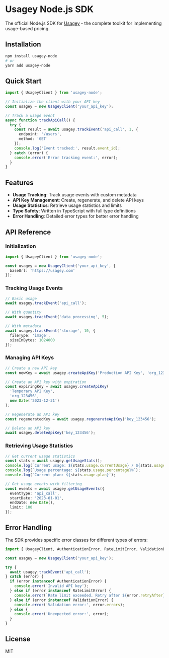 # Usagey Node.js SDK

The official Node.js SDK for [Usagey](https://usagey.com) - the complete toolkit for implementing usage-based pricing.

## Installation

```bash
npm install usagey-node
# or
yarn add usagey-node
```

## Quick Start

```typescript
import { UsageyClient } from 'usagey-node';

// Initialize the client with your API key
const usagey = new UsageyClient('your_api_key');

// Track a usage event
async function trackApiCall() {
  try {
    const result = await usagey.trackEvent('api_call', 1, {
      endpoint: '/users',
      method: 'GET'
    });
    console.log('Event tracked:', result.event_id);
  } catch (error) {
    console.error('Error tracking event:', error);
  }
}
```

## Features

- **Usage Tracking**: Track usage events with custom metadata
- **API Key Management**: Create, regenerate, and delete API keys
- **Usage Statistics**: Retrieve usage statistics and limits
- **Type Safety**: Written in TypeScript with full type definitions
- **Error Handling**: Detailed error types for better error handling

## API Reference

### Initialization

```typescript
import { UsageyClient } from 'usagey-node';

const usagey = new UsageyClient('your_api_key', {
  baseUrl: 'https://usagey.com'
});
```

### Tracking Usage Events

```typescript
// Basic usage
await usagey.trackEvent('api_call');

// With quantity
await usagey.trackEvent('data_processing', 5);

// With metadata
await usagey.trackEvent('storage', 10, {
  fileType: 'image',
  sizeInBytes: 1024000
});
```

### Managing API Keys

```typescript
// Create a new API key
const newKey = await usagey.createApiKey('Production API Key', 'org_123456');

// Create an API key with expiration
const expiringKey = await usagey.createApiKey(
  'Temporary API Key',
  'org_123456',
  new Date('2023-12-31')
);

// Regenerate an API key
const regeneratedKey = await usagey.regenerateApiKey('key_123456');

// Delete an API key
await usagey.deleteApiKey('key_123456');
```

### Retrieving Usage Statistics

```typescript
// Get current usage statistics
const stats = await usagey.getUsageStats();
console.log(`Current usage: ${stats.usage.currentUsage} / ${stats.usage.limit}`);
console.log(`Usage percentage: ${stats.usage.percentage}%`);
console.log(`Current plan: ${stats.usage.plan}`);

// Get usage events with filtering
const events = await usagey.getUsageEvents({
  eventType: 'api_call',
  startDate: '2023-01-01',
  endDate: new Date(),
  limit: 100
});
```

## Error Handling

The SDK provides specific error classes for different types of errors:

```typescript
import { UsageyClient, AuthenticationError, RateLimitError, ValidationError } from 'usagey-node';

const usagey = new UsageyClient('your_api_key');

try {
  await usagey.trackEvent('api_call');
} catch (error) {
  if (error instanceof AuthenticationError) {
    console.error('Invalid API key');
  } else if (error instanceof RateLimitError) {
    console.error(`Rate limit exceeded. Retry after ${error.retryAfter} seconds`);
  } else if (error instanceof ValidationError) {
    console.error('Validation error:', error.errors);
  } else {
    console.error('Unexpected error:', error);
  }
}
```

## License

MIT